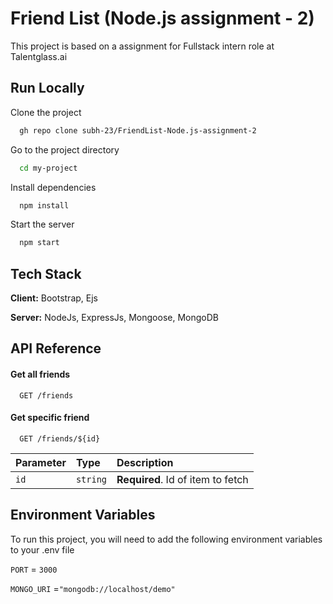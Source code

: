 
# Friend List (Node.js assignment - 2)

This project is based on a assignment for Fullstack intern role at Talentglass.ai


## Run Locally

Clone the project

```bash
  gh repo clone subh-23/FriendList-Node.js-assignment-2
```

Go to the project directory

```bash
  cd my-project
```

Install dependencies

```bash
  npm install
```

Start the server

```bash
  npm start
```


## Tech Stack

**Client:** Bootstrap, Ejs

**Server:** NodeJs, ExpressJs, Mongoose, MongoDB


## API Reference

#### Get all friends

```http
  GET /friends
```

#### Get specific friend

```http
  GET /friends/${id}
```

| Parameter | Type     | Description                       |
| :-------- | :------- | :-------------------------------- |
| `id`      | `string` | **Required**. Id of item to fetch |




## Environment Variables

To run this project, you will need to add the following environment variables to your .env file

`PORT` = `3000`

`MONGO_URI` =`"mongodb://localhost/demo"`
